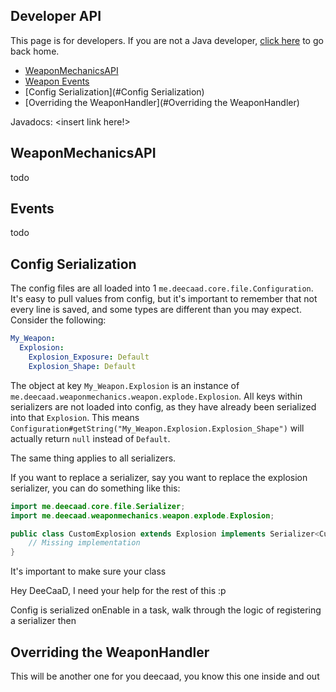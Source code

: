 ## Developer API
This page is for developers. If you are not a Java developer, [click here]() to go back home.

  * [WeaponMechanicsAPI](#WeaponMechanicsAPI)
  * [Weapon Events](#Events)
  * [Config Serialization](#Config Serialization)
  * [Overriding the WeaponHandler](#Overriding the WeaponHandler)

Javadocs: <insert link here!>

## WeaponMechanicsAPI
todo

## Events
todo

## Config Serialization
The config files are all loaded into 1 `me.deecaad.core.file.Configuration`.
It's easy to pull values from config, but it's important to remember that not
every line is saved, and some types are different than you may expect. Consider
the following:
```yaml
My_Weapon:
  Explosion:
    Explosion_Exposure: Default
    Explosion_Shape: Default
```
The object at key `My_Weapon.Explosion` is an instance of 
`me.deecaad.weaponmechanics.weapon.explode.Explosion`. All keys
within serializers are not loaded into config, as they have already
been serialized into that `Explosion`. This means 
`Configuration#getString("My_Weapon.Explosion.Explosion_Shape")` will actually
return `null` instead of `Default`.

The same thing applies to all serializers.

If you want to replace a serializer, say you want to replace the explosion serializer,
you can do something like this:
```java
import me.deecaad.core.file.Serializer;
import me.deecaad.weaponmechanics.weapon.explode.Explosion;

public class CustomExplosion extends Explosion implements Serializer<CustomExplosion> {
    // Missing implementation 
}
```
It's important to make sure your class 


Hey DeeCaaD, I need your help for the rest of this :p

Config is serialized onEnable in a task, walk through the logic of registering a
serializer then

## Overriding the WeaponHandler
This will be another one for you deecaad, you know this one inside and out